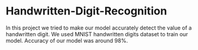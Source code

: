# Handwritten-Digit-Recognition

In this project we tried to make our model accurately detect the value of a handwritten digit. We used MNIST handwritten digits dataset to train our model. Accuracy of our model was around 98%.
